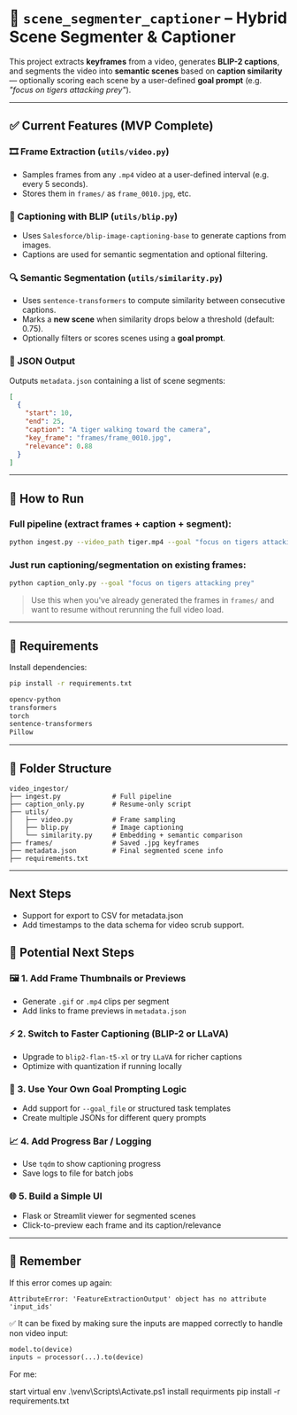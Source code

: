 
# 🧠 `scene_segmenter_captioner` – Hybrid Scene Segmenter & Captioner

This project extracts **keyframes** from a video, generates **BLIP-2 captions**, and segments the video into **semantic scenes** based on **caption similarity** — optionally scoring each scene by a user-defined **goal prompt** (e.g. *"focus on tigers attacking prey"*).

---

## ✅ Current Features (MVP Complete)

### 🎞️ Frame Extraction (`utils/video.py`)

* Samples frames from any `.mp4` video at a user-defined interval (e.g. every 5 seconds).
* Stores them in `frames/` as `frame_0010.jpg`, etc.

### 🧠 Captioning with BLIP (`utils/blip.py`)

* Uses `Salesforce/blip-image-captioning-base` to generate captions from images.
* Captions are used for semantic segmentation and optional filtering.

### 🔍 Semantic Segmentation (`utils/similarity.py`)

* Uses `sentence-transformers` to compute similarity between consecutive captions.
* Marks a **new scene** when similarity drops below a threshold (default: 0.75).
* Optionally filters or scores scenes using a **goal prompt**.

### 📄 JSON Output

Outputs `metadata.json` containing a list of scene segments:

```json
[
  {
    "start": 10,
    "end": 25,
    "caption": "A tiger walking toward the camera",
    "key_frame": "frames/frame_0010.jpg",
    "relevance": 0.88
  }
]
```

---

## 🧪 How to Run

### Full pipeline (extract frames + caption + segment):

```bash
python ingest.py --video_path tiger.mp4 --goal "focus on tigers attacking prey" --frame_interval 5
```

### Just run captioning/segmentation on **existing frames**:

```bash
python caption_only.py --goal "focus on tigers attacking prey"
```

> Use this when you've already generated the frames in `frames/` and want to resume without rerunning the full video load.

---

## 🧰 Requirements

Install dependencies:

```bash
pip install -r requirements.txt
```

```txt
opencv-python
transformers
torch
sentence-transformers
Pillow
```

---

## 🧱 Folder Structure

```
video_ingestor/
├── ingest.py             # Full pipeline
├── caption_only.py       # Resume-only script
├── utils/
│   ├── video.py          # Frame sampling
│   ├── blip.py           # Image captioning
│   └── similarity.py     # Embedding + semantic comparison
├── frames/               # Saved .jpg keyframes
├── metadata.json         # Final segmented scene info
├── requirements.txt
```

---
## Next Steps 

* Support for export to CSV for metadata.json
* Add timestamps to the data schema for video scrub support. 

## 🧩 Potential Next Steps


### 🖼️ 1. Add Frame Thumbnails or Previews

* Generate `.gif` or `.mp4` clips per segment
* Add links to frame previews in `metadata.json`

### ⚡ 2. Switch to Faster Captioning (BLIP-2 or LLaVA)

* Upgrade to `blip2-flan-t5-xl` or try `LLaVA` for richer captions
* Optimize with quantization if running locally

### 🧠 3. Use Your Own Goal Prompting Logic

* Add support for `--goal_file` or structured task templates
* Create multiple JSONs for different query prompts

### 📈 4. Add Progress Bar / Logging

* Use `tqdm` to show captioning progress
* Save logs to file for batch jobs

### 🌐 5. Build a Simple UI

* Flask or Streamlit viewer for segmented scenes
* Click-to-preview each frame and its caption/relevance

---

## 🧠 Remember

If this error comes up again:

```
AttributeError: 'FeatureExtractionOutput' object has no attribute 'input_ids'
```

✅ It can be fixed by making sure the inputs are mapped correctly to handle non video input:

```python
model.to(device)
inputs = processor(...).to(device)
```

For me:

start virtual env
.\venv\Scripts\Activate.ps1
install requirments
pip install -r requirements.txt